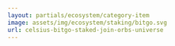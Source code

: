 ```yaml
---
layout: partials/ecosystem/category-item
image: assets/img/ecosystem/staking/bitgo.svg
url: celsius-bitgo-staked-join-orbs-universe
---
```

